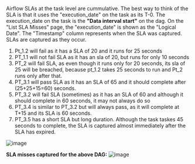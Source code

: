 Airflow SLAs at the task level are cummulative. The best way to think of the SLA is that it uses the "execution_date" on the task as its T-0. The execution_date on the task is the **"Data interval start"** on the dag.
On the "List SLA Misses" page, the "execution_date" is shown as the "Logical Date". The "Timestamp" column represents when the SLA was captured. SLAs are captured as they occur.

1. Pt_1.2 will fail as it has a SLA of 20 and it runs for 25 seconds
2. PT_1.1 will not fail SLA as it has an sla of 20, but runs for only 10 seconds
3. PT_2 will fail SLA, as even though it runs only for 20 seconds, its sla of 25 will be breached, because pt_1.2 takes 25 seconds to run and Pt_2 runs only after that.
4. PT_3.1 will pass SLA as it has an SLA of 65 and it should complete after (25+25+15=60) seconds.
5. PT_3.2 will fail SLA (sometimes) as it has an SLA of 60 and although it should complete in 60 seconds, it may not always do so
6. PT_3.4 is similar to PT_3.2 but will always pass, as it will complete at T+15 and its SLA is 60 seconds.
7. PT_3.5 has a short SLA but long duration. Although the task taskes 45 seconds to complete, the SLA is captured almost immediately after the SLA has expired.

![image](https://github.com/rajrao/mypublicnotes/assets/1643325/e417effe-47a0-4a97-9861-51571dbcbf66)


**SLA misses captured for the above DAG:**
![image](https://github.com/rajrao/mypublicnotes/assets/1643325/806e22b9-170c-47b2-951d-e5638959c767)




